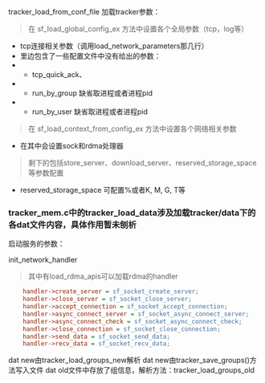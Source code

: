 tracker_load_from_conf_file 加载tracker参数：

> 在 sf_load_global_config_ex 方法中设置各个全局参数（tcp，log等）
* tcp连接相关参数（调用load_network_parameters那几行）
* 里边包含了一些配置文件中没有给出的参数：
* * tcp_quick_ack、
* * run_by_group 缺省取进程或者进程pid
* * run_by_user 缺省取进程或者进程pid

> 在 sf_load_context_from_config_ex 方法中设置各个网络相关参数
* 在其中会设置sock和rdma处理器
    
> 剩下的包括store_server、download_server、reserved_storage_space等参数配置
> 
* reserved_storage_space 可配置%或者K, M, G, T等

### tracker_mem.c中的tracker_load_data涉及加载tracker/data下的各dat文件内容，具体作用暂未刨析

启动服务的参数：

init_network_handler
> 其中有load_rdma_apis可以加载rdma的handler
```ini
    handler->create_server = sf_socket_create_server;
    handler->close_server = sf_socket_close_server;
    handler->accept_connection = sf_socket_accept_connection;
    handler->async_connect_server = sf_socket_async_connect_server;
    handler->async_connect_check = sf_socket_async_connect_check;
    handler->close_connection = sf_socket_close_connection;
    handler->send_data = sf_socket_send_data;
    handler->recv_data = sf_socket_recv_data;
```

dat new由tracker_load_groups_new解析
dat new由tracker_save_groups()方法写入文件
dat old文件中存放了组信息，解析方法：tracker_load_groups_old
